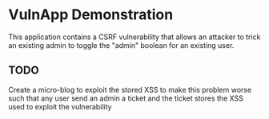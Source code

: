# VulnApp Demonstration
This application contains a CSRF vulnerability that allows an attacker to trick an existing admin to toggle the "admin" boolean for an existing user.

## TODO
Create a micro-blog to exploit the stored XSS to make this problem worse such that any user send an admin a ticket and the ticket stores the XSS used to exploit the vulnerability